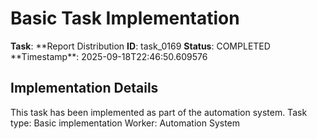 # Basic Task Implementation

**Task**: **Report Distribution
**ID**: task_0169
**Status**: COMPLETED
**Timestamp\*\*: 2025-09-18T22:46:50.609576

## Implementation Details

This task has been implemented as part of the automation system.
Task type: Basic implementation
Worker: Automation System
